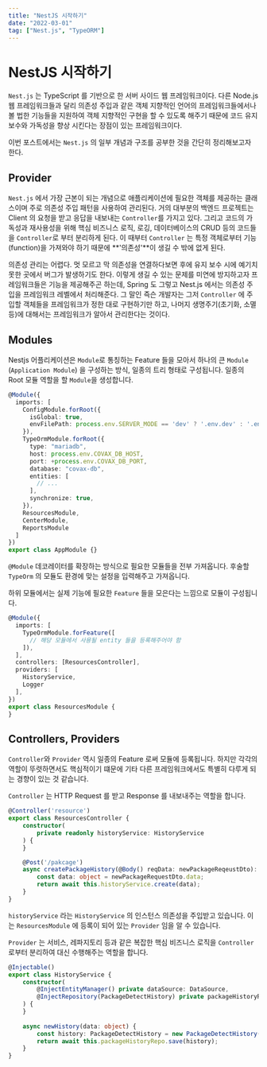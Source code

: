 ```yaml
---
title: "NestJS 시작하기"
date: "2022-03-01"
tag: ["Nest.js", "TypeORM"]
---
```


# NestJS 시작하기

`Nest.js` 는 TypeScript 를 기반으로 한 서버 사이드 웹 프레임워크이다. 다른 Node.js 웹 프레임워크들과 달리 의존성 주입과 같은
객체 지향적인 언어의 프레임워크들에서나 볼 법한 기능들을 지원하여 객체 지향적인 구현을 할 수 있도록 해주기 때문에
코드 유지보수와 가독성을 향상 시킨다는 장점이 있는 프레임워크이다.

이번 포스트에서는 `Nest.js` 의 일부 개념과 구조를 공부한 것을 간단히 정리해보고자 한다.

## Provider

`Nest.js` 에서 가장 근본이 되는 개념으로 애플리케이션에 필요한 객체를 제공하는 클래스이며 주로 의존성 주입 패턴을 사용하여 관리된다.
거의 대부분의 백엔드 프로젝트는 Client 의 요청을 받고 응답을 내보내는 `Controller`를 가지고 있다. 그리고 코드의 가독성과 재사용성을
위해 핵심 비즈니스 로직, 로깅, 데이터베이스의 CRUD 등의 코드들을 `Controller`로 부터 분리하게 된다. 이 때부터 `Controller` 는 특정 객체로부터
기능(function)을 가져와야 하기 때문에 **'의존성'**이 생길 수 밖에 없게 된다.

의존성 관리는 어렵다. 멋 모르고 막 의존성을 연결하다보면 후에 유지 보수 시에 예기치 못한 곳에서 버그가 발생하기도 한다. 이렇게 생길 수 있는 문제를
미연에 방지하고자 프레임워크들은 기능을 제공해주곤 하는데, Spring 도 그렇고 Nest.js 에서는 의존성 주입을 프레임워크 레벨에서 처리해준다.
그 말인 즉슨 개발자는 그저 `Controller` 에 주입할 객체들을 프레임워크가 정한 대로 구현하기만 하고, 나머지 생명주기(초기화, 소멸 등)에 대해서는
프레임워크가 알아서 관리한다는 것이다.

## Modules

Nestjs 어플리케이션은 `Module`로 통칭하는 Feature 들을 모아서 하나의 큰 `Module` (`Application Module`) 을 구성하는
방식, 일종의 트리 형태로 구성됩니다. 일종의 Root 모듈 역할을 할 `Module`을 생성합니다.

```typescript
@Module({
  imports: [
    ConfigModule.forRoot({
      isGlobal: true,
      envFilePath: process.env.SERVER_MODE == 'dev' ? '.env.dev' : '.env.local'
    }),
    TypeOrmModule.forRoot({
      type: "mariadb",
      host: process.env.COVAX_DB_HOST,
      port: +process.env.COVAX_DB_PORT,
      database: "covax-db",
      entities: [
        // ...
      ],
      synchronize: true,
    }),
    ResourcesModule,
    CenterModule,
    ReportsModule
  ]
})
export class AppModule {}
```

`@Module` 데코레이터를 확장하는 방식으로 필요한 모듈들을 전부 가져옵니다. 후술할 `TypeOrm` 의 모듈도 환경에 맞는 설정을
입력해주고 가져옵니다.

하위 모듈에서는 실제 기능에 필요한 `Feature` 들을 모은다는 느낌으로 모듈이 구성됩니다.

```typescript
@Module({
  imports: [
    TypeOrmModule.forFeature([
      // 해당 모듈에서 사용될 entity 들을 등록해주어야 함
    ]),
  ],
  controllers: [ResourcesController],
  providers: [
    HistoryService,
    Logger
  ],
})
export class ResourcesModule {
}
```

## Controllers, Providers

`Controller`와 `Provider` 역시 일종의 Feature 로써 모듈에 등록됩니다. 하지만 각각의 역할이 뚜렷하면서도 핵심적이기 떄문에
기타 다른 프레임워크에서도 특별히 다루게 되는 경향이 있는 것 같습니다.

`Controller` 는 HTTP Request 를 받고 Response 를 내보내주는 역할을 합니다.

```typescript
@Controller('resource')
export class ResourcesController {
    constructor(
        private readonly historyService: HistoryService
    ) {
    }

    @Post('/pakcage')
    async createPackageHistory(@Body() reqData: newPackageReqeustDto): Promise<object> {
        const data: object = newPackageRequestDto.data;
        return await this.historyService.create(data);
    }
}
```

`historyService` 라는 `HistoryService` 의 인스턴스 의존성을 주입받고 있습니다. 이는 `ResourcesModule` 에
등록이 되어 있는 `Provider` 임을 알 수 있습니다.

`Provider` 는 서비스, 레파지토리 등과 같은 복잡한 핵심 비즈니스 로직을 
`Controller` 로부터 분리하여 대신 수행해주는 역할을 합니다.

```typescript
@Injectable()
export class HistoryService {
    constructor(
        @InjectEntityManager() private dataSource: DataSource,
        @InjectRepository(PackageDetectHistory) private packageHistoryRepo: Repository<PackageDetectHistory>
    ) {
    }
    
    async newHistory(data: object) {
        const history: PackageDetectHistory = new PackageDetectHistory();
        return await this.packageHistoryRepo.save(history);
    }
}
```